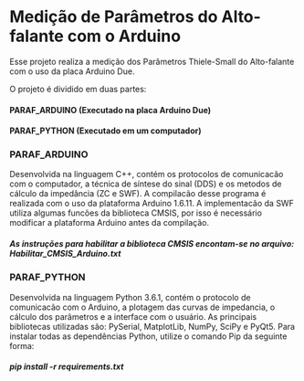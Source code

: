 # Medição de Parâmetros do Alto-falante com o Arduino

Esse projeto realiza a medição dos Parâmetros Thiele-Small do Alto-falante com o uso da placa Arduino Due.

O projeto é dividido em duas partes: 
#### PARAF_ARDUINO (Executado na placa Arduino Due) 
#### PARAF_PYTHON (Executado em um computador)

### PARAF_ARDUINO 
Desenvolvida na linguagem C++, contém os protocolos de comunicacão com o computador, a técnica de síntese do sinal (DDS) e os metodos de cálculo da impedância (ZC e SWF).
A compilacão desse programa é realizada com o uso da plataforma Arduino 1.6.11.
A implementacão da SWF utiliza algumas funcões da biblioteca CMSIS, por isso é necessário modificar a plataforma Arduino antes da compilação. 


##### As instruções para habilitar a biblioteca CMSIS encontam-se no arquivo: Habilitar_CMSIS_Arduino.txt



### PARAF_PYTHON 
Desenvolvida na linguagem Python 3.6.1, contém o protocolo de comunicacão com o Arduino, a plotagem das curvas de impedancia, o cálculo dos parâmetros e a interface com o usuário.
As principais bibliotecas utilizadas são: PySerial, MatplotLib, NumPy, SciPy e PyQt5.
Para instalar todas as dependências Python, utilize o comando Pip da seguinte forma:


##### pip install -r requirements.txt

